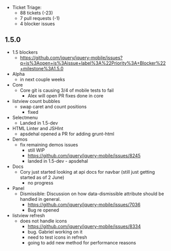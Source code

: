 * Ticket Triage:
  * 88 tickets (-23)
  * 7 pull requests (-1)
  * 4 blocker issues

## 1.5.0
* 1.5 blockers
  * https://github.com/jquery/jquery-mobile/issues?q=is%3Aopen+is%3Aissue+label%3A%22Priority%3A+Blocker%22+milestone%3A1.5.0
* Alpha
  * in next couple weeks
* Core
  * Core git is causing 3/4 of mobile tests to fail
    * Alex will open PR fixes done in core
* listview count bubbles
  * swap caret and count positions
    * fixed
* Selectmenu
  * Landed in 1.5-dev
* HTML Linter and JSHInt
  * apsdehal opened a PR for adding grunt-html
* Demos
  * fix remaining demos issues
    * still WIP
    * https://github.com/jquery/jquery-mobile/issues/8245
    * landed in 1.5-dev - apsdehal
* Docs
  * Cory just started looking at api docs for navbar (still just getting started as of 2 June)
    * no progress
* Panel
  * Dismissible: Discussion on how data-dismissible attribute should be handled in general.
    * https://github.com/jquery/jquery-mobile/issues/7036
    * Bug re opened
* listview refresh
  * does not handle icons
    * https://github.com/jquery/jquery-mobile/issues/8334
    * bug. Gabriel working on it
    * need to test icons in refresh
    * going to add new method for performance reasons
